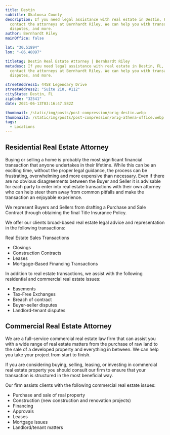 ```yaml
---
title: Destin 
subtitle: Okaloosa County
description: If you need legal assistance with real estate in Destin, FL,
  contact the attorneys at Bernhardt Riley. We can help you with transactions,
  disputes, and more.
author: Bernhardt Riley
mainOffice: false

lat: "30.51894"
lon: "-86.48097"

titletag: Destin Real Estate Attorney | Bernhardt Riley
metadesc: If you need legal assistance with real estate in Destin, FL,
  contact the attorneys at Bernhardt Riley. We can help you with transactions,
  disputes, and more.

streetAddress1: 4458 Legendary Drive
streetAddress2: "Suite 210, #112"
cityState: Destin, FL
zipCode: "32541"
date: 2021-06-13T03:16:47.582Z

thumbnail: /static/img/posts/post-compression/orig-destin.webp
thumbnail2: /static/img/posts/post-compression/orig-athena-office.webp
tags:
  - Locations
---
```

##  Residential Real Estate Attorney

Buying or selling a home is probably the most significant financial transaction that anyone undertakes in their lifetime. While this can be an exciting time, without the proper legal guidance, the process can be frustrating, overwhelming and more expensive than necessary. Even if there are no obvious disagreements between the Buyer and Seller it is advisable for each party to enter into real estate transactions with their own attorney who can help steer them away from common pitfalls and make the transaction an enjoyable experience.

We represent Buyers and Sellers from drafting a Purchase and Sale Contract through obtaining the final Title Insurance Policy.

We offer our clients broad-based real estate legal advice and representation in the following transactions:

Real Estate Sales Transactions
- Closings
- Construction Contracts
- Leases
- Mortgage-Based Financing Transactions

In addition to real estate transactions, we assist with the following residential and commercial real estate issues:

- Easements
- Tax-Free Exchanges
- Breach of contract
- Buyer-seller disputes
- Landlord-tenant disputes

## Commercial Real Estate Attorney
We are a full-service commercial real estate law firm that can assist you with a wide range of real estate matters from the purchase of raw land to the sale of a developed property and everything in between. We can help you take your project from start to finish.

If you are considering buying, selling, leasing, or investing in commercial real estate property you should consult our firm to ensure that your transaction is structured in the most beneficial way.

Our firm assists clients with the following commercial real estate issues:

- Purchase and sale of real property
- Construction (new construction and renovation projects)
- Financing
- Approvals
- Leases
- Mortgage issues
- Landlord/tenant matters